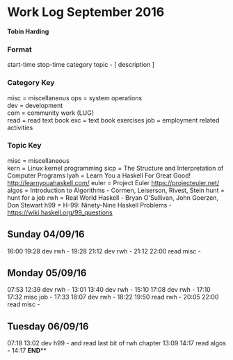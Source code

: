 Work Log September 2016
=======================
**Tobin Harding**

### Format #
start-time stop-time category topic - [ description ]

### Category Key #
misc = miscellaneous
ops = system operations  
dev = development  
com = community work (LUG)  
read = read text book
exc = text book exercises
job = employment related activities

### Topic Key #
misc = miscellaneous  
kern = Linux kernel programming
sicp = The Structure and Interpretation of Computer Programs
lyah = Learn You a Haskell For Great Good! http://learnyouahaskell.com/
euler = Project Euler https://projecteuler.net/
algos = Introduction to Algorithms - Cormen, Leiserson, Rivest, Stein
hunt = hunt for a job
rwh = Real World Haskell - Bryan O'Sullivan, John Goerzen, Don Stewart
h99 = H-99: Ninety-Nine Haskell Problems - https://wiki.haskell.org/99_questions

Sunday 04/09/16
----------------
16:00 19:28 dev rwh - 
19:28 21:12 dev rwh - 
21:12 22:00 read misc - 

Monday 05/09/16
----------------
07:53 12:39 dev rwh - 
13:01 13:40 dev rwh - 
15:10 17:08 dev rwh - 
17:10 17:32 misc job - 
17:33 18:07 dev rwh - 
18:22 19:50 read rwh - 
20:05 22:00 read misc - 

Tuesday 06/09/16
----------------
07:18 13:02 dev h99 - and read last bit of rwh chapter
13:09 14:17 read algos - 
14:17
******END********
